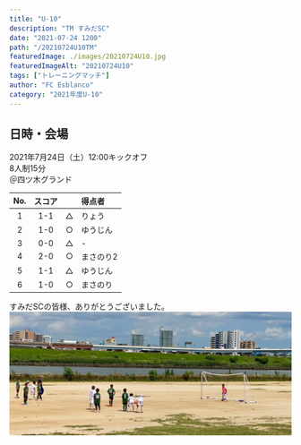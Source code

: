 ```yaml
---
title: "U-10"
description: "TM すみだSC"
date: "2021-07-24 1200"
path: "/20210724U10TM"
featuredImage: ./images/20210724U10.jpg
featuredImageAlt: "20210724U10"
tags: ["トレーニングマッチ"]
author: "FC Esblanco"
category: "2021年度U-10"
---
```


## 日時・会場

2021年7月24日（土）12:00キックオフ  
8人制15分  
＠四ツ木グランド

| No.| スコア  |   | 得点者  |
|:--:|:------:|:-:|:--------|
| 1  | 1-1    | △ |りょう        |
| 2  | 1-0    | ○ |ゆうじん        |
| 3  | 0-0    | △ |-        |
| 4  | 2-0    | ○ |まさのり2    |
| 5  | 1-1    | △ |ゆうじん     |
| 6 | 1-0    | ○ |まさのり     |

<script src="https://adm.shinobi.jp/s/f9835040bccb6582c56df68b8f5ecca7"></script>

すみだSCの皆様、ありがとうございました。
![20210724U10](./images/20210724U10b.jpg "U-10")
